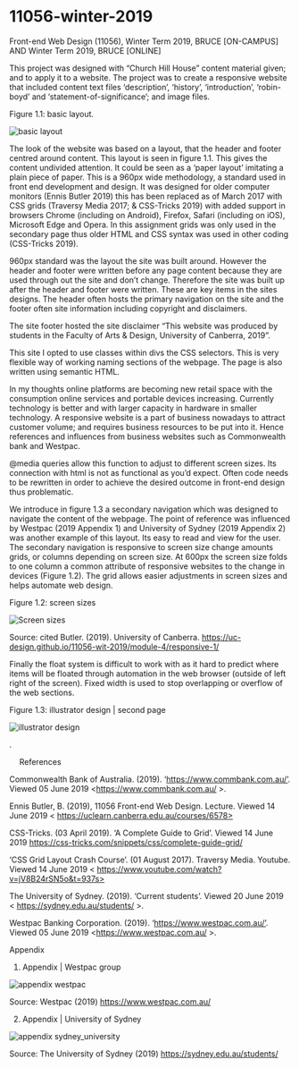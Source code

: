 # 11056-winter-2019
Front-end Web Design (11056), Winter Term 2019, BRUCE [ON-CAMPUS] AND Winter Term 2019, BRUCE [ONLINE]

This project was designed with “Church Hill House” content material given; and to apply it to a website. The project was to create a responsive website that included content text files ‘description’, ‘history’, ‘introduction’, ‘robin-boyd’ and ‘statement-of-significance’; and image files.

Figure 1.1: basic layout. 

 
![basic layout](https://github.com/Wadsworthjack/11056-winter-2019/tree/master/assets/images/github/basic_layout.jpg "basic layout")


The look of the website was based on a layout, that the header and footer centred around content. This layout is seen in figure 1.1. This gives the content undivided attention. It could be seen as a ‘paper layout’ imitating a plain piece of paper.  This is a 960px wide methodology, a standard used in front end development and design. It was designed for older computer monitors (Ennis Butler 2019) this has been replaced as of March 2017 with CSS grids (Traversy Media 2017; & CSS-Tricks 2019) with added support in browsers Chrome (including on Android), Firefox, Safari (including on iOS), Microsoft Edge and Opera. In this assignment grids was only used in the secondary page thus older HTML and CSS syntax was used in other coding (CSS-Tricks 2019). 

960px standard was the layout the site was built around. However the header and footer were written before any page content because they are used through out the site and don’t change. Therefore the site was built up after the header and footer were written. These are key items in the sites designs. The header often hosts the primary navigation on the site and the footer often site information including copyright and disclaimers.

The site footer hosted the site disclaimer “This website was produced by students in the Faculty of Arts & Design, University of Canberra, 2019”. 

This site I opted to use classes within divs the CSS selectors. This is very flexible way of working naming sections of the webpage. The page is also written using semantic HTML.

In my thoughts online platforms are becoming new retail space with the consumption online services and portable devices increasing.  Currently technology is better and with larger capacity in hardware in smaller technology. A responsive website is a part of business nowadays to attract customer volume; and requires business resources to be put into it. Hence references and influences from business websites such as Commonwealth bank and Westpac. 

@media queries allow this function to adjust to different screen sizes. Its connection with html is not as functional as you’d expect. Often code needs to be rewritten in order to achieve the desired outcome in front-end design thus problematic.

We introduce in figure 1.3 a secondary navigation which was designed to navigate the content of the webpage. The point of reference was influenced by Westpac (2019 Appendix 1) and University of Sydney (2019 Appendix 2) was another example of this layout. Its easy to read and view for the user. The secondary navigation is responsive to screen size change amounts grids, or columns depending on screen size. At 600px the screen size folds to one column a common attribute of responsive websites to the change in devices (Figure 1.2). The grid allows easier adjustments in screen sizes and helps automate web design.

Figure 1.2: screen sizes 

 ![Screen sizes](https://github.com/Wadsworthjack/11056-winter-2019/tree/master/assets/images/github/screen_sizes.jpg "Screen sizes")

Source: cited Butler. (2019). University of Canberra. https://uc-design.github.io/11056-wit-2019/module-4/responsive-1/


Finally the float system is difficult to work with as it hard to predict where items will be floated through automation in the web browser (outside of left right of the screen). Fixed width is used to stop overlapping or overflow of the web sections.




Figure 1.3:  illustrator design | second page

![illustrator design](https://github.com/Wadsworthjack/11056-winter-2019/tree/master/assets/images/github/illustrator_design.png "illustrator design")
 




.






 
References 

Commonwealth Bank of Australia. (2019). ‘https://www.commbank.com.au/’. Viewed 05 June 2019 <https://www.commbank.com.au/ >.

Ennis Butler, B. (2019), 11056 Front-end Web Design. Lecture. Viewed 14 June 2019 < https://uclearn.canberra.edu.au/courses/6578>

CSS-Tricks. (03 April 2019). ‘A Complete Guide to Grid’. Viewed 14 June 2019 <https://css-tricks.com/snippets/css/complete-guide-grid/>

‘CSS Grid Layout Crash Course’. (01 August 2017). Traversy Media. Youtube. Viewed 14 June 2019 < https://www.youtube.com/watch?v=jV8B24rSN5o&t=937s>

The University of Sydney. (2019). ‘Current students’. Viewed 20 June 2019 < https://sydney.edu.au/students/ >.

Westpac Banking Corporation. (2019). ‘https://www.westpac.com.au/’. Viewed 05 June 2019 <https://www.westpac.com.au/ >.


Appendix

1. Appendix | Westpac group

![appendix westpac](https://github.com/Wadsworthjack/11056-winter-2019/tree/master/assets/images/github/appendix_westpac.png "appendix westpac")
 
Source: Westpac (2019) https://www.westpac.com.au/ 



2. Appendix | University of Sydney

![appendix sydney_university](https://github.com/Wadsworthjack/11056-winter-2019/tree/master/assets/images/github/appendix_sydney_university.png "appendix sydney university")

Source: The University of Sydney (2019) https://sydney.edu.au/students/ 


